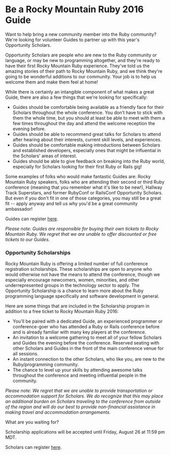 # Be a Rocky Mountain Ruby 2016 Guide

Want to help bring a new community member into the Ruby community? We're looking for volunteer Guides to partner up with this year's Opportunity Scholars.

Opportunity Scholars are people who are new to the Ruby community or language, or may be new to programming altogether, and they're ready to have their first Rocky Mountain Ruby experience. They've told us the amazing stories of their path to Rocky Mountain Ruby, and we think they're going to be wonderful additions to our community. Your job is to help us welcome them and make them feel at home!

While there is certainly an intangible component of what makes a great Guide, there are also a few things that we're looking for specifically:

* Guides should be comfortable being available as a friendly face for their Scholars throughout the whole conference. You don’t have to stick with them the whole time, but you should at least be able to meet with them a few times throughout the day and attend the welcome reception the evening before.
* Guides should be able to recommend great talks for Scholars to attend after hearing about their interests, current skill levels, and experiences.
* Guides should be comfortable making introductions between Scholars and established developers, especially ones that might be influential in the Scholars' areas of interest.
* Guides should be able to give feedback on breaking into the Ruby world, especially for Scholars looking for their first Ruby or Rails gig!

Some examples of folks who would make fantastic Guides are: Rocky Mountain Ruby speakers, folks who are attending their second or third Ruby conference (meaning that you remember what it's like to be new!), Hallway Track Superstars, and former RubyConf or RailsConf Opportunity Scholars. But even if you don't fit in one of those categories, you may still be a great fit -- apply anyway and tell us why you'd be a great community ambassador!

Guides can register [here](https://docs.google.com/a/casimircreative.com/forms/d/1w0tmzYoaIaFgw5EKNJwAJt8X1hWpvUlc3Bakb-RxoK0/edit).

*Please note: Guides are responsible for buying their own tickets to Rocky Mountain Ruby. We regret that we are unable to offer discounted or free tickets to our Guides.*

### Opportunity Scholarships

Rocky Mountain Ruby is offering a limited number of full conference registration scholarships. These scholarships are open to anyone who would otherwise not have the means to attend the conference, though we especially encourage newcomers, women, minorities, and other underrepresented groups in the technology sector to apply. The Opportunity Scholarship is a chance to learn more about the Ruby programming language specifically and software development in general.

Here are some things that are included in the Scholarship program in addition to a free ticket to Rocky Mountain Ruby 2016:

* You'll be paired with a dedicated Guide, an experienced programmer or conference-goer who has attended a Ruby or Rails conference before and is already familiar with many key players at the conference.
* An invitation to a welcome gathering to meet all of your fellow Scholars and Guides the evening before the conference. Reserved seating with other Scholars and Guides in the front of the main conference venue for all sessions.  
* An instant connection to the other Scholars, who like you, are new to the Ruby/programming community.
* The chance to level up your skills by attending awesome talks throughout the conference and meeting influential people in the community.

*Please note: We regret that we are unable to provide transportation or accommodation support for Scholars. We do recognize that this may place an additional burden on Scholars traveling to the conference from outside of the region and will do our best to provide non-financial assistance in making travel and accommodation arrangements.*

What are you waiting for?

Scholarship applications will be accepted until Friday, August 26 at 11:59 pm MDT.

Scholars can register [here](https://docs.google.com/a/casimircreative.com/forms/d/1w0tmzYoaIaFgw5EKNJwAJt8X1hWpvUlc3Bakb-RxoK0/edit).
